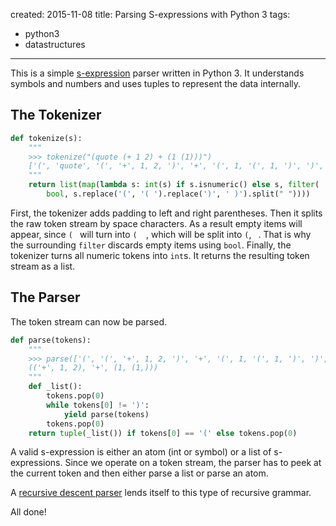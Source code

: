 created: 2015-11-08
title: Parsing S-expressions with Python 3
tags:
  - python3
  - datastructures
---
This is a simple [s-expression](https://en.wikipedia.org/wiki/S-expression)
parser written in Python 3. It understands symbols and numbers and uses tuples
to represent the data internally.


## The Tokenizer

```python
def tokenize(s):
    """
    >>> tokenize("(quote (+ 1 2) + (1 (1)))")
    ['(', 'quote', '(', '+', 1, 2, ')', '+', '(', 1, '(', 1, ')', ')', ')']
    """
    return list(map(lambda s: int(s) if s.isnumeric() else s, filter(
        bool, s.replace('(', '( ').replace(')', ' )').split(" "))))
```

First, the tokenizer adds padding to left and right parentheses. Then it splits
the raw token stream by space characters. As a result empty items will appear,
since `( ` will turn into `(  `, which will be split into `(`, ` `. That is why
the surrounding `filter` discards empty items using `bool`. Finally, the
tokenizer turns all numeric tokens into `int`s. It returns the resulting token
stream as a list.

## The Parser
The token stream can now be parsed.

```python
def parse(tokens):
    """
    >>> parse(['(', '(', '+', 1, 2, ')', '+', '(', 1, '(', 1, ')', ')', ')'])
    (('+', 1, 2), '+', (1, (1,)))
    """
    def _list():
        tokens.pop(0)
        while tokens[0] != ')':
            yield parse(tokens)
        tokens.pop(0)
    return tuple(_list()) if tokens[0] == '(' else tokens.pop(0)
```

A valid s-expression is either an atom (int or symbol) or a list of
s-expressions. Since we operate on a token stream, the parser has to peek at the
current token and then either parse a list or parse an atom.

A [recursive descent
parser](https://en.wikipedia.org/wiki/Recursive_descent_parser) lends itself to
this type of recursive grammar.

All done!
